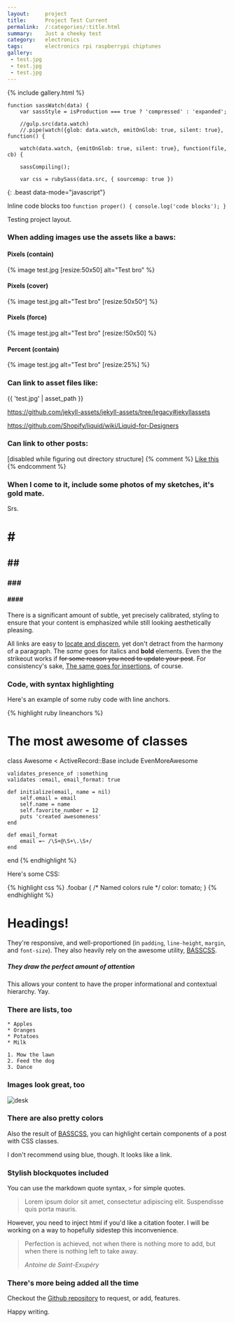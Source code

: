 ```yaml
---
layout:     project
title:      Project Test Current
permalink:  /:categories/:title.html
summary:    Just a cheeky test
category:   electronics
tags:       electronics rpi raspberrypi chiptunes
gallery:
 - test.jpg
 - test.jpg
 - test.jpg
---
```



{% include gallery.html %}



~~~
function sassWatch(data) {
	var sassStyle = isProduction === true ? 'compressed' : 'expanded';

	//gulp.src(data.watch)
	//.pipe(watch({glob: data.watch, emitOnGlob: true, silent: true}, function() {

	watch(data.watch, {emitOnGlob: true, silent: true}, function(file, cb) {

	sassCompiling();

	var css = rubySass(data.src, { sourcemap: true })
~~~
{: .beast data-mode="javascript"}





Inline code blocks too ``function proper() { console.log('code blocks'); }``






Testing project layout.

### When adding images use the assets like a baws:

#### Pixels (contain)
{% image test.jpg [resize:50x50] alt="Test bro" %}

#### Pixels (cover)
{% image test.jpg alt="Test bro" [resize:50x50^] %}

#### Pixels (force)
{% image test.jpg alt="Test bro" [resize:!50x50] %}

#### Percent (contain)
{% image test.jpg alt="Test bro" [resize:25%] %}



### Can link to asset files like:
{{ 'test.jpg' | asset_path }}

https://github.com/jekyll-assets/jekyll-assets/tree/legacy#jekyllassets


https://github.com/Shopify/liquid/wiki/Liquid-for-Designers

### Can link to other posts:
[disabled while figuring out directory structure]
{% comment %}
<a href="{% post_url 2017-01-01-coming-soon %}">Like this</a>
{% endcomment %}

### When I come to it, include some photos of my sketches, it's gold mate.
Srs.


# \#

## \#\#

### \#\#\#

#### \#\#\#\#


There is a significant amount of subtle, yet precisely calibrated, styling to ensure
that your content is emphasized while still looking aesthetically pleasing.

All links are easy to [locate and discern](#), yet don't detract from the harmony
of a paragraph. The _same_ goes for italics and __bold__ elements. Even the the strikeout
works if <del>for some reason you need to update your post</del>. For consistency's sake,
<ins>The same goes for insertions</ins>, of course.

### Code, with syntax highlighting

Here's an example of some ruby code with line anchors.

{% highlight ruby lineanchors %}
# The most awesome of classes
class Awesome < ActiveRecord::Base
	include EvenMoreAwesome

	validates_presence_of :something
	validates :email, email_format: true

	def initialize(email, name = nil)
		self.email = email
		self.name = name
		self.favorite_number = 12
		puts 'created awesomeness'
	end

	def email_format
		email =~ /\S+@\S+\.\S+/
	end
end
{% endhighlight %}

Here's some CSS:

{% highlight css %}
.foobar {
	/* Named colors rule */
	color: tomato;
}
{% endhighlight %}

# Headings!

They're responsive, and well-proportioned (in `padding`, `line-height`, `margin`, and `font-size`).
They also heavily rely on the awesome utility, [BASSCSS](http://www.basscss.com/).

##### They draw the perfect amount of attention

This allows your content to have the proper informational and contextual hierarchy. Yay.

### There are lists, too

	* Apples
	* Oranges
	* Potatoes
	* Milk

	1. Mow the lawn
	2. Feed the dog
	3. Dance

### Images look great, too

![desk](https://cloud.githubusercontent.com/assets/1424573/3378137/abac6d7c-fbe6-11e3-8e09-55745b6a8176.png)


### There are also pretty colors

Also the result of [BASSCSS](http://www.basscss.com/), you can <span class="bg-dark-gray white">highlight</span> certain components
of a <span class="red">post</span> <span class="mid-gray">with</span> <span class="green">CSS</span> <span class="orange">classes</span>.

I don't recommend using blue, though. It looks like a <span class="blue">link</span>.

### Stylish blockquotes included

You can use the markdown quote syntax, `>` for simple quotes.

> Lorem ipsum dolor sit amet, consectetur adipiscing elit. Suspendisse quis porta mauris.

However, you need to inject html if you'd like a citation footer. I will be working on a way to
hopefully sidestep this inconvenience.

<blockquote>
	<p>
		Perfection is achieved, not when there is nothing more to add, but when there is nothing left to take away.
	</p>
	<footer><cite title="Antoine de Saint-Exupéry">Antoine de Saint-Exupéry</cite></footer>
</blockquote>

### There's more being added all the time

Checkout the [Github repository](https://github.com/johnotander/pixyll) to request,
or add, features.

Happy writing.
